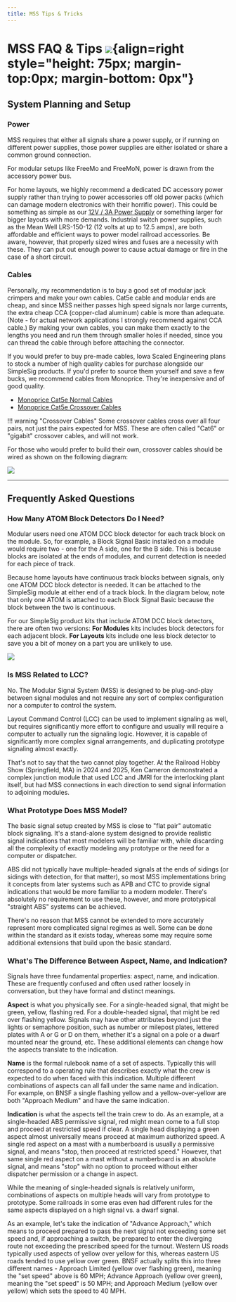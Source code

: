 ```yaml
---
title: MSS Tips & Tricks
---
```

# MSS FAQ & Tips ![](img/simplesig-logo.png){align=right style="height: 75px; margin-top:0px; margin-bottom: 0px"}

## System Planning and Setup

### Power

MSS requires that either all signals share a power supply, or if running on different power supplies, those power supplies are either isolated or share a common ground connection.

For modular setups like FreeMo and FreeMoN, power is drawn from the accessory power bus.

For home layouts, we highly recommend a dedicated DC accessory power supply rather than trying to power accessories off old power packs (which can damage modern electronics with their horrific power).  This could be something as simple as our [12V / 3A Power Supply](https://www.iascaled.com/store/PSU-12V3A) or something larger for bigger layouts with more demands.  Industrial switch power supplies, such as the Mean Well LRS-150-12 (12 volts at up to 12.5 amps), are both affordable and efficient ways to power model railroad accessories.  Be aware, however, that properly sized wires and fuses are a necessity with these.  They can put out enough power to cause actual damage or fire in the case of a short circuit.

### Cables

Personally, my recommendation is to buy a good set of modular jack crimpers and make your own cables.  Cat5e cable and modular ends are cheap, and since MSS neither passes high speed signals nor large currents, the extra cheap CCA (copper-clad aluminum) cable is more than adequate.  (Note - for actual network applications I strongly recommend against CCA cable.)  By making your own cables, you can make them exactly to the lengths you need and run them through smaller holes if needed, since you can thread the cable through before attaching the connector.

If you would prefer to buy pre-made cables, Iowa Scaled Engineering plans to stock a number of high quality cables for purchase alongside our SimpleSig products.  If you'd prefer to source them yourself and save a few bucks, we recommend cables from Monoprice.  They're inexpensive and of good quality.

* [Monoprice Cat5e Normal Cables](https://www.monoprice.com/product?p_id=11353)  
* [Monoprice Cat5e Crossover Cables](https://www.monoprice.com/product?p_id=287)

!!! warning "Crossover Cables"
    Some crossover cables cross over all four pairs, not just the pairs expected for MSS.  These are often called "Cat6" or "gigabit" crossover cables, and will not work.

For those who would prefer to build their own, crossover cables should be wired as shown on the following diagram:

![](./img/crossover-wiring.png)


---

## Frequently Asked Questions

### How Many ATOM Block Detectors Do I Need?

Modular users need one ATOM DCC block detector for each track block on the module.  So, for example, a Block Signal Basic installed on a module would require two - one for the A side, one for the B side.  This is because blocks are isolated at the ends of modules, and current detection is needed for each piece of track.

Because home layouts have continuous track blocks between signals, only one ATOM DCC block detector is needed.  It can be attached to the SimpleSig module at either end of a track block.  In the diagram below, note that only one ATOM is attached to each Block Signal Basic because the block between the two is continuous.

For our SimpleSig product kits that include ATOM DCC block detectors, there are often two versions:  **For Modules** kits includes block detectors for each adjacent block.  **For Layouts** kits include one less block detector to save you a bit of money on a part you are unlikely to use.

![](./img/how-many-atoms.png)




### Is MSS Related to LCC?

No.  The Modular Signal System (MSS) is designed to be plug-and-play between signal modules and not require any sort of complex configuration nor a computer to control the system.

Layout Command Control (LCC) can be used to implement signaling as well, but requires significantly more effort to configure and usually will require a computer to actually run the signaling logic.  However, it is capable of significantly more complex signal arrangements, and duplicating prototype signaling almost exactly.

That's not to say that the two cannot play together.  At the Railroad Hobby Show (Springfield, MA) in 2024 and 2025, Ken Cameron demonstrated a complex junction module that used LCC and JMRI for the interlocking plant itself, but had MSS connections in each direction to send signal information to adjoining modules.

### What Prototype Does MSS Model?

The basic signal setup created by MSS is close to "flat pair" automatic block signaling.  It's a stand-alone system designed to provide realistic signal indications that most modelers will be familiar with, while discarding all the complexity of exactly modeling any prototype or the need for a computer or dispatcher.

ABS did not typically have multiple-headed signals at the ends of sidings (or sidings with detection, for that matter), so most MSS implementations bring it concepts from later systems such as APB and CTC to provide signal indications that would be more familiar to a modern modeler.  There's absolutely no requirement to use these, however, and more prototypical "straight ABS" systems can be achieved.

There's no reason that MSS cannot be extended to more accurately represent more complicated signal regimes as well.  Some can be done within the standard as it exists today, whereas some may require some additional extensions that build upon the basic standard.

### What's The Difference Between Aspect, Name, and Indication?

Signals have three fundamental properties:  aspect, name, and indication.  These are frequently confused and often used rather loosely in conversation, but they have formal and distinct meanings.

**Aspect** is what you physically see.  For a single-headed signal, that might be green, yellow, flashing red.  For a double-headed signal, that might be red over flashing yellow.  Signals may have other attributes beyond just the lights or semaphore position, such as number or milepost plates, lettered plates with A or G or D on them, whether it's a signal on a pole or a dwarf mounted near the ground, etc.  These additional elements can change how the aspects translate to the indication.

**Name** is the formal rulebook name of a set of aspects.  Typically this will correspond to a operating rule that describes exactly what the crew is expected to do when faced with this indication.  Multiple different combinations of aspects can all fall under the same name and indication.  For example, on BNSF a single flashing yellow and a yellow-over-yellow are both "Approach Medium" and have the same indication.

**Indication** is what the aspects tell the train crew to do.  As an example, at a single-headed ABS permissive signal, red might mean come to a full stop and proceed at restricted speed if clear.  A single head displaying a green aspect almost universally means proceed at maximum authorized speed.  A single red aspect on a mast with a numberboard is usually a permissive signal, and means "stop, then proceed at restricted speed." However, that same single red aspect on a mast without a numberboard is an absolute signal, and means "stop" with no option to proceed without either dispatcher permission or a change in aspect.

While the meaning of single-headed signals is relatively uniform, combinations of aspects on multiple heads will vary from prototype to prototype.  Some railroads in some eras even had different rules for the same aspects displayed on a high signal vs. a dwarf signal.

As an example, let's take the indication of "Advance Approach," which means to proceed prepared to pass the next signal not exceeding some set speed and, if approaching a switch, be prepared to enter the diverging route not exceeding the prescribed speed for the turnout.  Western US roads typically used aspects of yellow over yellow for this, whereas eastern US roads tended to use yellow over green.  BNSF actually splits this into three different names - Approach Limited (yellow over flashing green), meaning the "set speed" above is 60 MPH; Advance Approach (yellow over green), meaning the "set speed" is 50 MPH; and Approach Medium (yellow over yellow) which sets the speed to 40 MPH.


